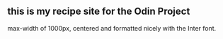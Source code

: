 ## this is my recipe site for the Odin Project

max-width of 1000px, centered and formatted nicely with the Inter font.
